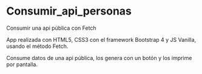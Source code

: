 # Consumir_api_personas
Consumir una api pública con Fetch

App realizada con HTML5, CSS3 con el framework Bootstrap 4 y JS Vanilla,
usando el método Fetch.

Consume datos de una api pública, los genera con un botón y los imprime por pantalla.
